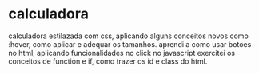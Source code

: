 # calculadora
calculadora estilazada com css, aplicando alguns conceitos novos como :hover, como aplicar e adequar os tamanhos.
aprendi a como usar botoes no html, aplicando funcionalidades no click
no javascript exercitei os conceitos de function e if, como trazer os id e class do html.
